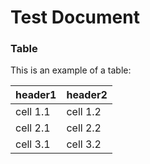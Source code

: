 # Test Document

### Table

This is an example of a table:

| header1  | header2  |
| :------- | :------- |
| cell 1.1 | cell 1.2 |
| cell 2.1 | cell 2.2 |
| cell 3.1 | cell 3.2 |
